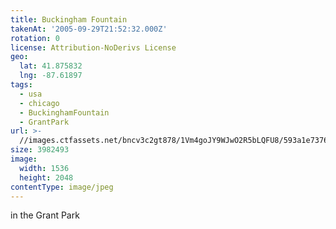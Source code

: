 ```yaml
---
title: Buckingham Fountain
takenAt: '2005-09-29T21:52:32.000Z'
rotation: 0
license: Attribution-NoDerivs License
geo:
  lat: 41.875832
  lng: -87.61897
tags:
  - usa
  - chicago
  - BuckinghamFountain
  - GrantPark
url: >-
  //images.ctfassets.net/bncv3c2gt878/1Vm4goJY9WJwO2R5bLQFU8/593a1e7376c0b83af80ec81060150afe/buckingham-fountain_4325613120_o
size: 3982493
image:
  width: 1536
  height: 2048
contentType: image/jpeg
---
```


in the Grant Park